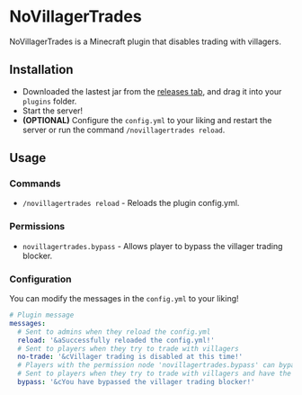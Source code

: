 # NoVillagerTrades
NoVillagerTrades is a Minecraft plugin that disables trading with villagers.

## Installation
- Downloaded the lastest jar from the [releases tab](https://github.com/simondumalski/NoVillagerTrades/releases), and drag it into your `plugins` folder.
- Start the server!
- **(OPTIONAL)** Configure the `config.yml` to your liking and restart the server or run the command `/novillagertrades reload`.
## Usage
### Commands
- `/novillagertrades reload` - Reloads the plugin config.yml.

### Permissions
- `novillagertrades.bypass` - Allows player to bypass the villager trading blocker.

### Configuration
You can modify the messages in the `config.yml` to your liking!

```yaml
# Plugin message
messages:
  # Sent to admins when they reload the config.yml
  reload: '&aSuccessfully reloaded the config.yml!'
  # Sent to players when they try to trade with villagers
  no-trade: '&cVillager trading is disabled at this time!'
  # Players with the permission node 'novillagertrades.bypass' can bypass the villager trading blocker
  # Sent to players when they try to trade with villagers and have the above permission node
  bypass: '&cYou have bypassed the villager trading blocker!'
```  
